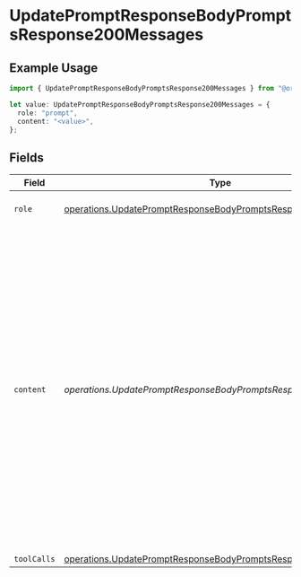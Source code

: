 # UpdatePromptResponseBodyPromptsResponse200Messages

## Example Usage

```typescript
import { UpdatePromptResponseBodyPromptsResponse200Messages } from "@orq-ai/node/models/operations";

let value: UpdatePromptResponseBodyPromptsResponse200Messages = {
  role: "prompt",
  content: "<value>",
};
```

## Fields

| Field                                                                                                                                                                                                                                                                    | Type                                                                                                                                                                                                                                                                     | Required                                                                                                                                                                                                                                                                 | Description                                                                                                                                                                                                                                                              |
| ------------------------------------------------------------------------------------------------------------------------------------------------------------------------------------------------------------------------------------------------------------------------ | ------------------------------------------------------------------------------------------------------------------------------------------------------------------------------------------------------------------------------------------------------------------------ | ------------------------------------------------------------------------------------------------------------------------------------------------------------------------------------------------------------------------------------------------------------------------ | ------------------------------------------------------------------------------------------------------------------------------------------------------------------------------------------------------------------------------------------------------------------------ |
| `role`                                                                                                                                                                                                                                                                   | [operations.UpdatePromptResponseBodyPromptsResponse200Role](../../models/operations/updatepromptresponsebodypromptsresponse200role.md)                                                                                                                                   | :heavy_check_mark:                                                                                                                                                                                                                                                       | The role of the prompt message                                                                                                                                                                                                                                           |
| `content`                                                                                                                                                                                                                                                                | *operations.UpdatePromptResponseBodyPromptsResponse200Content*                                                                                                                                                                                                           | :heavy_check_mark:                                                                                                                                                                                                                                                       | The contents of the user message. Either the text content of the message or an array of content parts with a defined type, each can be of type `text` or `image_url` when passing in images. You can pass multiple images by adding multiple `image_url` content parts.  |
| `toolCalls`                                                                                                                                                                                                                                                              | [operations.UpdatePromptResponseBodyPromptsResponse200ToolCalls](../../models/operations/updatepromptresponsebodypromptsresponse200toolcalls.md)[]                                                                                                                       | :heavy_minus_sign:                                                                                                                                                                                                                                                       | N/A                                                                                                                                                                                                                                                                      |
